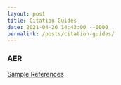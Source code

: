 ```yaml
---
layout: post
title: Citation Guides
date: 2021-04-26 14:43:00 --0000
permalink: /posts/citation-guides/
---
```


### AER
[Sample References](https://www.aeaweb.org/journals/policies/sample-references)